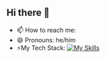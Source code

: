 ## Hi there 👋

- 📫 How to reach me: 
- 😄 Pronouns: he/him
- ⚡My Tech Stack:
  [![My Skills](https://skillicons.dev/icons?i=aws,terraform,docker,python,bash,linux,kubernetes,vscode,docker,cloudflare,raspberrypi)](https://skillicons.dev)
